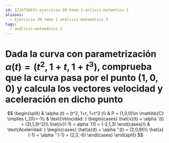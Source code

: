 ```yaml
---
id: 1726756651-ejercicio-20-tema-1-anlisis-matemtico-3
aliases:
  - Ejercicio 20 tema 1 análisis matemático 3
tags:
  - análisis-matemático-3
---
```


# Dada la curva con parametrización $\alpha (t) = (t^2, 1+t, 1+t^3 )$, comprueba que la curva pasa por el punto $(1,0,0)$ y calcula los vectores velocidad y aceleración en dicho punto

$$
\begin{split}
    & \alpha (t) = (t^2, 1+t, 1+t^3 )\\
    & P = (1,0,0)\in \mathbb{C} \implies t_{0}=-1\\
    & \text{Velocidad: } \begin{cases}
        \hat{v}(t) = \alpha '(t) = (2t,1,3t^2)\\ 
        \hat{v}(-1) = alpha '(1) = (-2,1,3) 
    \end{cases}\\
    & \text{Aceleridad: } \begin{cases}
        \hat{a}(t) = \alpha ''(t) = (2,0,6t)\\ 
        \hat{a}(-1) = \alpha ''(-1) = (2,0,-6) 
    \end{cases}
\end{split}
$$

